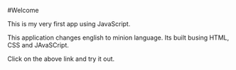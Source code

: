#Welcome

This is my very first app using JavaScript. 

This application changes english to minion language. Its built busing HTML, CSS and JAvaSCript. 

Click on the above link and try it out.